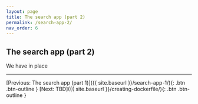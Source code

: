 ```yaml
---
layout: page
title: The search app (part 2)
permalink: /search-app-2/
nav_order: 6
---
```


## The search app (part 2)

<p>We have in place </p>

<hr>

[Previous: The search app (part 1)]({{ site.baseurl }}/search-app-1/){: .btn .btn-outline }
[Next: TBD]({{ site.baseurl }}/creating-dockerfile/){: .btn .btn-outline }